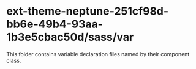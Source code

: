 # ext-theme-neptune-251cf98d-bb6e-49b4-93aa-1b3e5cbac50d/sass/var

This folder contains variable declaration files named by their component class.
